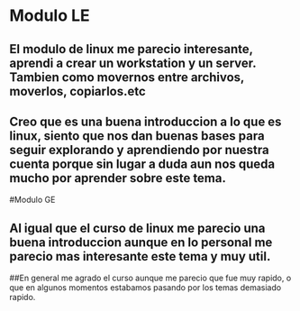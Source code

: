 # Modulo LE
## El modulo de linux me parecio interesante, aprendi a crear un workstation y un server.  Tambien como movernos entre archivos, moverlos, copiarlos.etc
## Creo que es una buena introduccion a lo que es linux, siento que nos dan buenas bases para seguir explorando y aprendiendo por nuestra cuenta porque sin lugar a duda aun nos queda mucho por aprender sobre este tema.

#Modulo GE
## Al igual que el curso de linux me parecio una buena introduccion aunque en lo personal me parecio mas interesante este tema y muy util.

##En general me agrado el curso aunque me parecio que fue muy rapido, o que en algunos momentos estabamos pasando por los temas demasiado rapido.
